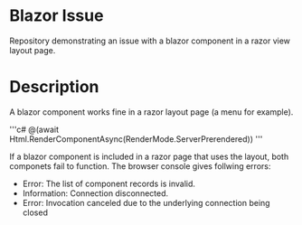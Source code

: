 # Blazor Issue
Repository demonstrating an issue with a blazor component in a razor view layout page.

# Description
A blazor component works fine in a razor layout page (a menu for example).

'''c#
 @(await Html.RenderComponentAsync<MyComponent>(RenderMode.ServerPrerendered))
'''

If a blazor component is included in a razor page that uses the layout, both componets fail to function. The browser console gives follwing errors: 
* Error: The list of component records is invalid.
* Information: Connection disconnected.
* Error: Invocation canceled due to the underlying connection being closed